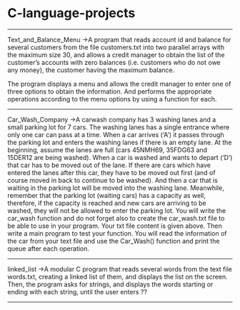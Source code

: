 # C-language-projects




******************************************************************************************************


Text_and_Balance_Menu
->A program that reads account id and balance for several customers from the file customers.txt into two parallel arrays with the maximum size 30, and allows a credit manager to obtain the list of the customer’s accounts with zero balances (i.e. customers who do not owe any money), the customer having the maximum balance. 

The program displays a menu and allows the credit manager to enter one of three options to obtain the information. And performs the appropriate operations according to the menu options by using a function for each.



******************************************************************************************************


Car_Wash_Company
->A carwash company has 3 washing lanes and a small parking lot for 7 cars. The washing lanes has a single entrance where only one car can pass at a time. When a car arrives (‘A’) it passes through the parking lot and enters the washing lanes if there is an empty lane. At the beginning, assume the lanes are full (cars 45NMH69, 35FDG63 and 15DER12 are being washed). When a car is washed and wants to depart (‘D’) that car has to be moved out of the lane. If there are cars which have entered the lanes after this car, they have to be moved out first (and of course moved in back to continue to be washed). And then a car that is waiting in the parking lot will be moved into the washing lane.
Meanwhile, remember that the parking lot (waiting cars) has a capacity as well, therefore, if the capacity is reached and new cars are arriving to be washed, they will not be allowed to enter the parking lot.
You will write the car_wash function and do not forget also to create the car_wash.txt file to be able to use in your program. Your txt file content is given above. Then write a main program to test your function. You will read the information of the car from your text file and use the Car_Wash() function and print the queue after each operation.



******************************************************************************************************


linked_list
->A modular C program that reads several words from the text file words.txt, creating a linked list of them, and displays the list on the screen. Then, the program asks for strings, and displays the words starting or ending with each string, until the user enters ??




************************************************************************************************************

